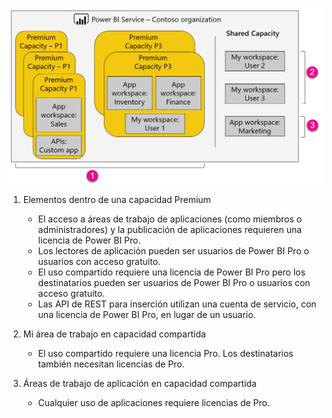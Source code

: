 ![](media/powerbi-premium-illustration/premium-chart.png "Ilustración de Power BI Premium")

1. Elementos dentro de una capacidad Premium
   
   * El acceso a áreas de trabajo de aplicaciones (como miembros o administradores) y la publicación de aplicaciones requieren una licencia de Power BI Pro.
   * Los lectores de aplicación pueden ser usuarios de Power BI Pro o usuarios con acceso gratuito.
   * El uso compartido requiere una licencia de Power BI Pro pero los destinatarios pueden ser usuarios de Power BI Pro o usuarios con acceso gratuito.
   * Las API de REST para inserción utilizan una cuenta de servicio, con una licencia de Power BI Pro, en lugar de un usuario.
2. Mi área de trabajo en capacidad compartida
   
   * El uso compartido requiere una licencia Pro. Los destinatarios también necesitan licencias de Pro.
3. Áreas de trabajo de aplicación en capacidad compartida
   
   * Cualquier uso de aplicaciones requiere licencias de Pro.

